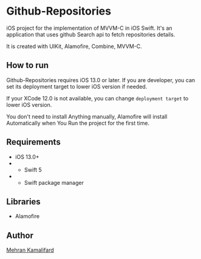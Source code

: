 # Github-Repositories
iOS project for the implementation of MVVM-C in iOS Swift. It's an application that uses github Search api to fetch repositories details.

It is created with UIKit, Alamofire, Combine, MVVM-C.

## How to run

Github-Repositories requires iOS 13.0 or later. If you are developer, you can set its deployment target to lower iOS version if needed.

If your XCode 12.0 is not available, you can change `deployment target` to lower iOS version.

You don't need to install Anything manually, Alamofire will install  Automatically when You Run the project for the first time. 

## Requirements 

- iOS 13.0+
- - Swift 5
- - Swift package manager

## Libraries

- Alamofire

## Author

[Mehran Kamalifard](https://github.com/MasayaHayashi724)
